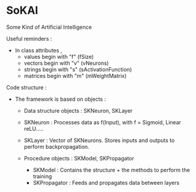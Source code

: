 # SoKAI
Some Kind of Artificial Intelligence

Useful reminders :

 - In class attributes ,
    - values begin with   "f" (fSize)
    - vectors begin with  "v" (vNeurons)
    - strings begin with  "s" (sActivationFunction)
    - matrices begin with "m" (mWeightMatrix)


Code structure :

  - The framework is based on objects :

    - Data structure objects : SKNeuron, SKLayer

     - SKNeuron : Processes data as f(Input), with f = Sigmoid, Linear reLU.....
     - SKLayer  : Vector of SKNeurons. Stores inputs and outputs to perform
       backpropagation.

    - Procedure objects : SKModel, SKPropagator

      - SKModel : Contains the structure + the methods to perform the training
      - SKPropagator : Feeds and propagates data between layers  
